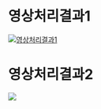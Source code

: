 # 영상처리결과1
[![영상처리결과1](http://img.youtube.com/vi/fQkOxxWkw6Q/0.jpg)](http://www.youtube.com/watch?v=fQkOxxWkw6Q "ProjectBBB_video1")

# 영상처리결과2
[![](http://img.youtube.com/vi/dOoFULN9N6w/0.jpg)](http://www.youtube.com/watch?v=dOoFULN9N6w "ProjectBBB_video2")
